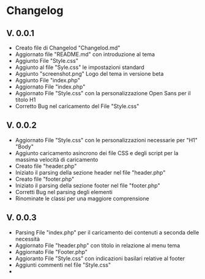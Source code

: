 # Changelog

## V. 0.0.1
- Creato file di Changelod "Changelod.md"
- Aggiornato file "README.md" con introduzione al tema
- Aggiunto File "Style.css"
- Aggiunto al file "Syle.css" le impostazioni standard
- Aggiunto "screenshot.png" Logo del tema in versione beta
- Aggiunto File "index.php"
- Aggiornato File "index.php"
- Aggiornato File "Style.css" con la personalizzazione Open Sans per il titolo H1
- Corretto Bug nel caricamento del File "Style.css"

## V. 0.0.2
- Aggiornato File "Style.css" con le personalizzazioni necessarie per "H1" "Body"
- Aggiunto caricamento asincrono dei file CSS e degli script per la massima velocità di caricamento
- Creato file "header.php"
- Iniziato il parsing della sezione header nel file "header.php"
- Creato file "footer.php"
- Iniziato il parsing della sezione footer nel file "footer.php"
- Corretti Bug nel parsing degli elementi
- Rinominate le classi per una maggiore comprensione


## V. 0.0.3
- Parsing File "index.php" per il caricamento dei contenuti a seconda delle necessità
- Aggiornato File "header.php" con titolo in relazione al menu tema
- Aggiornato File "Footer.php"
- Aggioranto File "Style.css" con indicazioni basilari relative al footer
- Aggiunti commenti nel file "Style.css"
- 